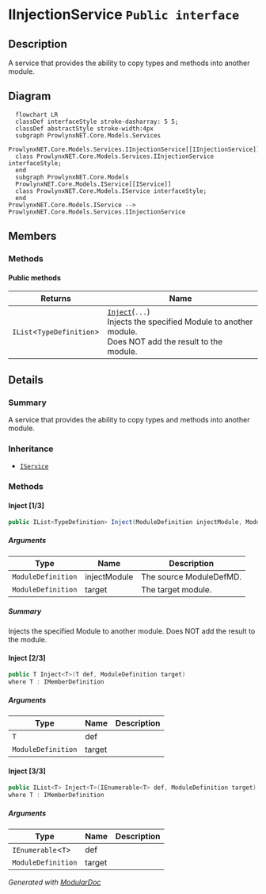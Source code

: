 # IInjectionService `Public interface`

## Description
A service that provides the ability to copy types and methods into another module.

## Diagram
```mermaid
  flowchart LR
  classDef interfaceStyle stroke-dasharray: 5 5;
  classDef abstractStyle stroke-width:4px
  subgraph ProwlynxNET.Core.Models.Services
  ProwlynxNET.Core.Models.Services.IInjectionService[[IInjectionService]]
  class ProwlynxNET.Core.Models.Services.IInjectionService interfaceStyle;
  end
  subgraph ProwlynxNET.Core.Models
  ProwlynxNET.Core.Models.IService[[IService]]
  class ProwlynxNET.Core.Models.IService interfaceStyle;
  end
ProwlynxNET.Core.Models.IService --> ProwlynxNET.Core.Models.Services.IInjectionService
```

## Members
### Methods
#### Public  methods
| Returns | Name |
| --- | --- |
| `IList`&lt;`TypeDefinition`&gt; | [`Inject`](#inject-13)(`...`)<br>Injects the specified Module to another module.<br>                Does NOT add the result to the module. |

## Details
### Summary
A service that provides the ability to copy types and methods into another module.

### Inheritance
 - [
`IService`
](../IService.md)

### Methods
#### Inject [1/3]
```csharp
public IList<TypeDefinition> Inject(ModuleDefinition injectModule, ModuleDefinition target)
```
##### Arguments
| Type | Name | Description |
| --- | --- | --- |
| `ModuleDefinition` | injectModule | The source ModuleDefMD. |
| `ModuleDefinition` | target | The target module. |

##### Summary
Injects the specified Module to another module.
                Does NOT add the result to the module.

#### Inject [2/3]
```csharp
public T Inject<T>(T def, ModuleDefinition target)
where T : IMemberDefinition
```
##### Arguments
| Type | Name | Description |
| --- | --- | --- |
| `T` | def |   |
| `ModuleDefinition` | target |   |

#### Inject [3/3]
```csharp
public IList<T> Inject<T>(IEnumerable<T> def, ModuleDefinition target)
where T : IMemberDefinition
```
##### Arguments
| Type | Name | Description |
| --- | --- | --- |
| `IEnumerable`&lt;`T`&gt; | def |   |
| `ModuleDefinition` | target |   |

*Generated with* [*ModularDoc*](https://github.com/hailstorm75/ModularDoc)
